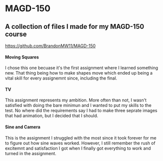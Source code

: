 # MAGD-150
## A collection of files I made for my MAGD-150 course

https://github.com/BrandonMW11/MAGD-150

#### Moving Squares
I chose this one becuase it's the first assignment where I learned something new.  That thing being how to make shapes move which ended up being a vital skill for every assignemnt since, including the final.

#### TV
This assignment represents my ambition.  More often than not, I wasn't satisfied with doing the bare minimun and I wanted to put my skills to the test.  No where did the requirements say I had to make three seprate images that had animation, but I decided that I should.

#### Sine and Camera
This is the assignment I struggled with the most since it took forever for me to figure out how sine waves worked.  However, I still remember the rush of excitemnt and satisfaction I got when I finally got everything to work and turned in the assignment.
